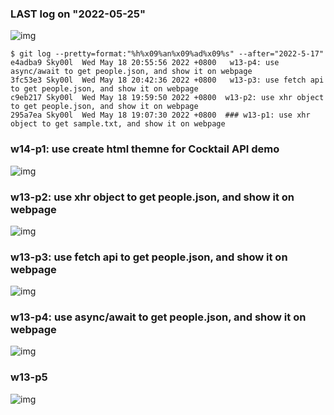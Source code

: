 ### LAST log on "2022-05-25"

![img](w13-log.png)

```
$ git log --pretty=format:"%h%x09%an%x09%ad%x09%s" --after="2022-5-17"
e4adba9 Sky00l  Wed May 18 20:55:56 2022 +0800   w13-p4: use async/await to get people.json, and show it on webpage
3fc53e3 Sky00l  Wed May 18 20:42:36 2022 +0800   w13-p3: use fetch api to get people.json, and show it on webpage
c9eb217 Sky00l  Wed May 18 19:59:50 2022 +0800  w13-p2: use xhr object to get people.json, and show it on webpage
295a7ea Sky00l  Wed May 18 19:07:30 2022 +0800  ### w13-p1: use xhr object to get sample.txt, and show it on webpage
```

### w14-p1: use create html themne for Cocktail API demo

![img](w14-p1.png)

### w13-p2: use xhr object to get people.json, and show it on webpage

![img](w13-p2.png)

### w13-p3: use fetch api to get people.json, and show it on webpage

![img](w13-p3.png)

### w13-p4: use async/await to get people.json, and show it on webpage

![img](w13-p4.png)

### w13-p5

![img](w13-p5.png)